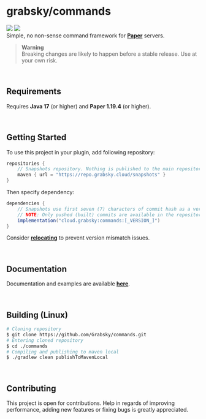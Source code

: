 # grabsky/commands
[![](https://github.com/Grabsky/commands/actions/workflows/gradle.yml/badge.svg)](https://github.com/Grabsky/commands/actions/workflows/gradle.yml)
[![](https://www.codefactor.io/repository/github/grabsky/commands/badge/main)](https://www.codefactor.io/repository/github/grabsky/commands/overview/main)  
Simple, no non-sense command framework for **[Paper](https://github.com/PaperMC/Paper)** servers.

> **Warning**  
> Breaking changes are likely to happen before a stable release. Use at your own risk.

<br />

## Requirements
Requires **Java 17** (or higher) and **Paper 1.19.4** (or higher).

<br />

## Getting Started
To use this project in your plugin, add following repository:
```groovy
repositories {
    // Snapshots repository. Nothing is published to the main repository until a stable release.
    maven { url = "https://repo.grabsky.cloud/snapshots" }
}
```
Then specify dependency:
```groovy
dependencies {
    // Snapshots use first seven (7) characters of commit hash as a version.
    // NOTE: Only pushed (built) commits are available in the repository.
    implementation("cloud.grabsky:commands:[_VERSION_]")
}
```
Consider **[relocating](https://imperceptiblethoughts.com/shadow/configuration/relocation/)** to prevent version mismatch issues.

<br />

## Documentation
Documentation and examples are available **[here](https://github.com/Grabsky/commands/blob/main/DOCS.md)**.

<br />

## Building (Linux)
```bash
# Cloning repository
$ git clone https://github.com/Grabsky/commands.git
# Entering cloned repository
$ cd ./commands
# Compiling and publishing to maven local
$ ./gradlew clean publishToMavenLocal
```

<br />

## Contributing
This project is open for contributions. Help in regards of improving performance, adding new features or fixing bugs is greatly appreciated.
